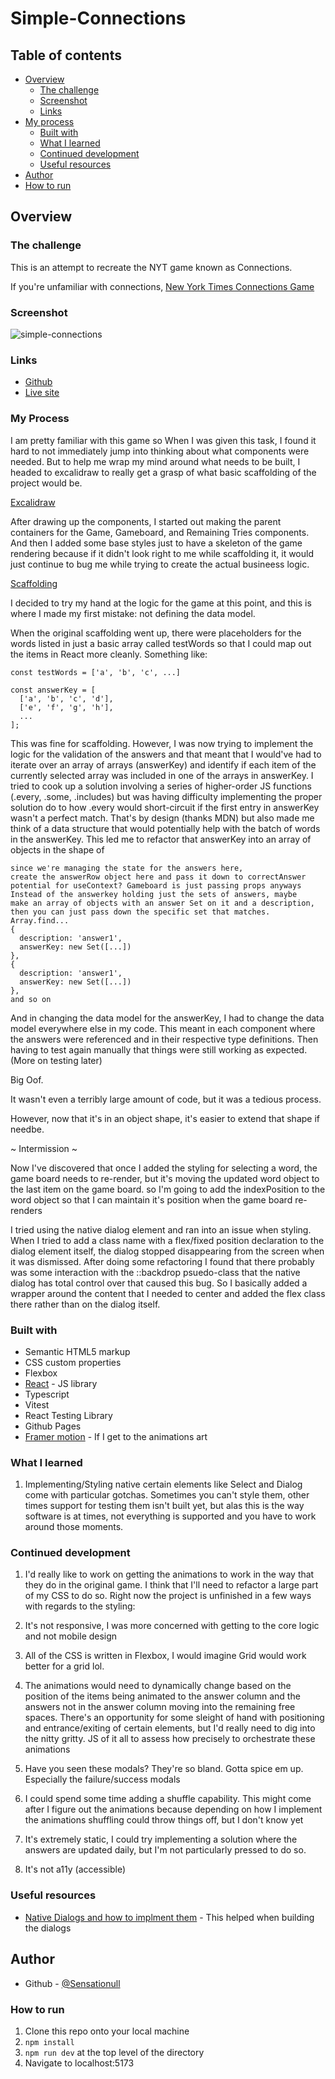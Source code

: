 # Simple-Connections

## Table of contents

- [Overview](#overview)
  - [The challenge](#the-challenge)
  - [Screenshot](#screenshot)
  - [Links](#links)
- [My process](#my-process)
  - [Built with](#built-with)
  - [What I learned](#what-i-learned)
  - [Continued development](#continued-development)
  - [Useful resources](#useful-resources)
- [Author](#author)
- [How to run](How-to-run)

## Overview

### The challenge

This is an attempt to recreate the NYT game known as Connections. 

If you're unfamiliar with connections,
[New York Times Connections Game](https://www.nytimes.com/games/connections)

### Screenshot

![simple-connections](/src/assets/game-state.png)

### Links

- [Github](https://github.com/sensationull/simple-connections/)
- [Live site](https://sensationull.github.io/simple-connections/)

### My Process

I am pretty familiar with this game so 
When I was given this task, I found it hard to not immediately jump into thinking about what components were needed. But to help me wrap my mind around what needs to be built, I headed to excalidraw to really get a grasp of what basic scaffolding of the project would be.

[Excalidraw](/src/assets/scaffolding-1.png)

After drawing up the components, I started out making the parent containers for the Game, Gameboard, and Remaining Tries components. And then I added some base styles just to have a skeleton of the game rendering because if it didn't look right to me while scaffolding it, it would just continue to bug me while trying to create the actual busineess logic. 

[Scaffolding](/src/assets/scaffolding-2.png)

I decided to try my hand at the logic for the game at this point, and this is where I made my first mistake: not defining the data model. 

When the original scaffolding went up, there were placeholders for the words listed in just a basic array called testWords so that I could map out the items in React more cleanly. Something like:

```
const testWords = ['a', 'b', 'c', ...]

const answerKey = [
  ['a', 'b', 'c', 'd'],
  ['e', 'f', 'g', 'h'],
  ...
];
```

This was fine for scaffolding. However, I was now trying to implement the logic for the validation of the answers and that meant that I would've had to iterate over an array of arrays (answerKey) and identify if each item of the currently selected array was included in one of the arrays in answerKey. I tried to cook up a solution involving a series of higher-order JS functions (.every, .some, .includes) but was having difficulty implementing the proper solution do to how .every would short-circuit if the first entry in answerKey wasn't a perfect match. That's by design (thanks MDN) but also made me think of a data structure that would potentially help with the batch of words in the answerKey. This led me to refactor that answerKey into an array of objects in the shape of 

```
since we're managing the state for the answers here,
create the answerRow object here and pass it down to correctAnswer
potential for useContext? Gameboard is just passing props anyways
Instead of the answerkey holding just the sets of answers, maybe 
make an array of objects with an answer Set on it and a description,
then you can just pass down the specific set that matches. Array.find...
{
  description: 'answer1',
  answerKey: new Set([...])
},
{
  description: 'answer1',
  answerKey: new Set([...])
}, 
and so on
```

And in changing the data model for the answerKey, I had to change the data model everywhere else in my code. This meant in each component where the answers were referenced and in their respective type definitions. Then having to test again manually that things were still working as expected. (More on testing later)

Big Oof. 

It wasn't even a terribly large amount of code, but it was a tedious process. 

However, now that it's in an object shape, it's easier to extend that shape if needbe.

~ Intermission ~

Now I've discovered that once I added the styling for selecting a word, the game board needs to re-render, but it's moving the updated word object to the last item on the game board. so I'm going to add the indexPosition to the word object so that I can maintain it's position when the game board re-renders

I tried using the native dialog element and ran into an issue when styling. When I tried to add a class name with a flex/fixed position declaration to the dialog element itself, the dialog stopped disappearing from the screen when it was dismissed. After doing some refactoring I found that there probably was some interaction with the ::backdrop psuedo-class that the native dialog has total control over that caused this bug. So I basically added a wrapper around the content that I needed to center and added the flex class there rather than on the dialog itself.

### Built with

- Semantic HTML5 markup
- CSS custom properties
- Flexbox
- [React](https://reactjs.org/) - JS library
- Typescript
- Vitest
- React Testing Library
- Github Pages
- [Framer motion](https://motion.dev/) - If I get to the animations art

### What I learned

1. Implementing/Styling native certain elements like Select and Dialog come with particular gotchas. Sometimes you can't style them, other times support for testing them isn't built yet, but alas this is the way software is at times, not everything is supported and you have to work around those moments.

### Continued development

1. I'd really like to work on getting the animations to work in the way that they do in the original game. I think that I'll need to refactor a large part of my CSS to do so. Right now the project is unfinished in a few ways with regards to the styling:

  1. It's not responsive, I was more concerned with getting to the core logic and not mobile design
  2. All of the CSS is written in Flexbox, I would imagine Grid would work better for a grid lol.
  3. The animations would need to dynamically change based on the position of the items being animated to the answer column and the answers not in the answer column moving into the remaining free spaces. There's an opportunity for some sleight of hand with positioning and entrance/exiting of certain elements, but I'd really need to dig into the nitty gritty.
  JS of it all to assess how precisely to orchestrate these animations
  4. Have you seen these modals? They're so bland. Gotta spice em up. Especially the failure/success modals

2. I could spend some time adding a shuffle capability. This might come after I figure out the animations because depending on how I implement the animations shuffling could throw things off, but I don't know yet

3. It's extremely static, I could try implementing a solution where the answers are updated daily, but I'm not particularly pressed to do so.

4. It's not a11y (accessible)

###  Useful resources

- [Native Dialogs and how to implment them](https://tympanus.net/codrops/2021/10/06/how-to-implement-and-style-the-dialog-element/) - This helped when building the dialogs

## Author

- Github - [@Sensationull](https://github.com/Sensationull)

### How to run

1. Clone this repo onto your local machine
2. ```npm install```
3. ```npm run dev``` at the top level of the directory
4. Navigate to localhost:5173